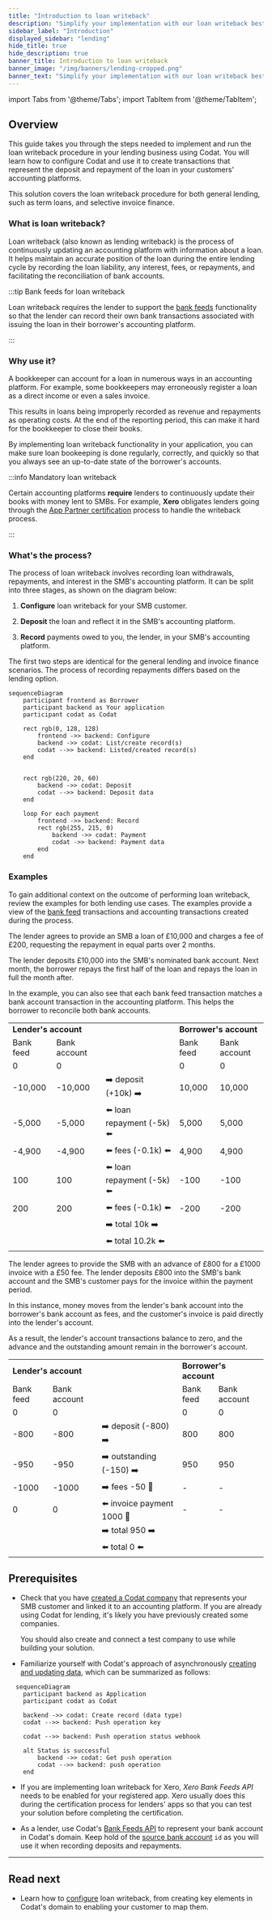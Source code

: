 ```yaml
---
title: "Introduction to loan writeback"
description: "Simplify your implementation with our loan writeback best practices guide and correctly account for a loan programmatically"
sidebar_label: "Introduction"
displayed_sidebar: "lending"
hide_title: true
hide_description: true
banner_title: Introduction to loan writeback
banner_image: "/img/banners/lending-cropped.png"
banner_text: "Simplify your implementation with our loan writeback best practices guide and correctly account for a loan programmatically"
---
```


import Tabs from '@theme/Tabs';
import TabItem from '@theme/TabItem';

## Overview

This guide takes you through the steps needed to implement and run the loan writeback procedure in your lending business using Codat. You will learn how to configure Codat and use it to create transactions that represent the deposit and repayment of the loan in your customers' accounting platforms. 

This solution covers the loan writeback procedure for both general lending, such as term loans, and selective invoice finance.

### What is loan writeback?

Loan writeback (also known as lending writeback) is the process of continuously updating an accounting platform with information about a loan. It helps maintain an accurate position of the loan during the entire lending cycle by recording the loan liability, any interest, fees, or repayments, and facilitating the reconciliation of bank accounts.

:::tip Bank feeds for loan writeback

Loan writeback requires the lender to support the [bank feeds](/bank-feeds/overview) functionality so that the lender can record their own bank transactions associated with issuing the loan in their borrower's accounting platform. 

:::

### Why use it?

A bookkeeper can account for a loan in numerous ways in an accounting platform. For example, some bookkeepers may erroneously register a loan as a direct income or even a sales invoice. 

This results in loans being improperly recorded as revenue and repayments as operating costs. At the end of the reporting period, this can make it hard for the bookkeeper to close their books. 

By implementing loan writeback functionality in your application, you can make sure loan bookeeping is done regularly, correctly, and quickly so that you always see an up-to-date state of the borrower's accounts.

:::info Mandatory loan writeback

Certain accounting platforms **require** lenders to continuously update their books with money lent to SMBs. For example, **Xero** obligates lenders going through the [App Partner certification](/integrations/accounting/xero/xero-app-partner-program) process to handle the writeback process. 

:::

### What's the process?

The process of loan writeback involves recording loan withdrawals, repayments, and interest in the SMB's accounting platform. It can be split into three stages, as shown on the diagram below: 

1. **Configure** loan writeback for your SMB customer.  

2. **Deposit** the loan and reflect it in the SMB's accounting platform.

3. **Record** payments owed to you, the lender, in your SMB's accounting platform. 

The first two steps are identical for the general lending and invoice finance scenarios. The process of recording repayments differs based on the lending option.

```mermaid
sequenceDiagram
    participant frontend as Borrower
    participant backend as Your application 
    participant codat as Codat
    
    rect rgb(0, 128, 128)
        frontend ->> backend: Configure
        backend ->> codat: List/create record(s)
        codat -->> backend: Listed/created record(s)
    end
    

    rect rgb(220, 20, 60)
        backend ->> codat: Deposit
        codat -->> backend: Deposit data
    end
    
    loop For each payment
        frontend ->> backend: Record
        rect rgb(255, 215, 0)
            backend ->> codat: Payment
            codat ->> backend: Payment data
        end
    end
```

### Examples

To gain additional context on the outcome of performing loan writeback, review the examples for both lending use cases. The examples provide a view of the [bank feed](/bank-feeds/overview) transactions and accounting transactions created during the process.

<Tabs>
<TabItem value="general-lending" label="General lending">

The lender agrees to provide an SMB a loan of £10,000 and charges a fee of £200, requesting the repayment in equal parts over 2 months. 

The lender deposits £10,000 into the SMB's nominated bank account. Next month, the borrower repays the first half of the loan and repays the loan in full the month after.

In the example, you can also see that each bank feed transaction matches a bank account transaction in the accounting platform. This helps the borrower to reconcile both bank accounts.

<table>
<tbody>
  <tr>
    <td colspan="2"><b>Lender's account</b></td>
    <td></td>
    <td colspan="2"><b>Borrower's account</b></td>
  </tr>
  <tr>
    <td>Bank feed</td>
    <td>Bank account</td>
    <td></td>
    <td>Bank feed</td>
    <td>Bank account</td>
  </tr>
  <tr>
    <td>0</td>
    <td>0</td>
    <td></td>
    <td>0</td>
    <td>0</td>
  </tr>
  <tr>
    <td>-10,000</td>
    <td>-10,000</td>
    <td style={{'text-align': 'center'}}>&#10145;&#65039; deposit (+10k) &#10145;&#65039;</td>
    <td>10,000</td>
    <td>10,000</td>
  </tr>
  <tr>
    <td>-5,000</td>
    <td>-5,000</td>
    <td style={{'text-align': 'center'}}>&#11013;&#65039; loan repayment (-5k) &#11013;&#65039;</td>
    <td>5,000</td>
    <td>5,000</td>
  </tr>
  <tr>
    <td>-4,900</td>
    <td>-4,900</td>
    <td style={{'text-align': 'center'}}>&#11013;&#65039; fees (-0.1k) &#11013;&#65039;</td>
    <td>4,900</td>
    <td>4,900</td>
  </tr>
  <tr>
    <td>100</td>
    <td>100</td>
    <td style={{'text-align': 'center'}}>&#11013;&#65039; loan repayment (-5k) &#11013;&#65039;</td>
    <td>-100</td>
    <td>-100</td>
  </tr>
  <tr>
    <td>200</td>
    <td>200</td>
    <td style={{'text-align': 'center'}}>&#11013;&#65039; fees (-0.1k) &#11013;&#65039;</td>
    <td>-200</td>
    <td>-200</td>
  </tr>
  <tr>
    <td></td>
    <td></td>
    <td style={{'text-align': 'center'}}>&#10145;&#65039; total 10k &#10145;&#65039;</td>
    <td></td>
    <td></td>
  </tr>
  <tr>
    <td></td>
    <td></td>
    <td style={{'text-align': 'center'}}>&#11013;&#65039; total 10.2k &#11013;&#65039;</td>
    <td></td>
    <td></td>
  </tr>
</tbody>
</table>

</TabItem>

<TabItem value="invoice-finance" label="Selective invoice finance">  

The lender agrees to provide the SMB with an advance of £800 for a £1000 invoice with a £50 fee. The lender deposits £800 into the SMB's bank account and the SMB's customer pays for the invoice within the payment period.

In this instance, money moves from the lender's bank account into the borrower's bank account as fees, and the customer's invoice is paid directly into the lender's account.

As a result, the lender's account transactions balance to zero, and the advance and the outstanding amount remain in the borrower's account.

<table>
<tbody>
  <tr>
    <td colspan="2"><b>Lender's account</b></td>
    <td></td>
    <td colspan="2"><b>Borrower's account</b></td>
  </tr>
  <tr>
    <td>Bank feed</td>
    <td>Bank account</td>
    <td></td>
    <td>Bank feed</td>
    <td>Bank account</td>
  </tr>
  <tr>
    <td>0</td>
    <td>0</td>
    <td></td>
    <td>0</td>
    <td>0</td>
  </tr>
  <tr>
    <td>-800</td>
    <td>-800</td>
    <td style={{'text-align': 'center'}}>&#10145;&#65039; deposit (-800) &#10145;&#65039;</td>
    <td>800</td>
    <td>800</td>
  </tr>
  <tr>
    <td>-950</td>
    <td>-950</td>
    <td style={{'text-align': 'center'}}>&#10145;&#65039; outstanding (-150) &#10145;&#65039;</td>
    <td>950</td>
    <td>950</td>
  </tr>
  <tr>
    <td>-1000</td>
    <td>-1000</td>
    <td style={{'text-align': 'center'}}>&#10145;&#65039; fees -50 &#128195;</td>
    <td>-</td>
    <td>-</td>
  </tr>
  <tr>
    <td>0</td>
    <td>0</td>
    <td style={{'text-align': 'center'}}>&#11013;&#65039; invoice payment 1000 &#128184;</td>
    <td>-</td>
    <td>-</td>
  </tr>
  <tr>
    <td></td>
    <td></td>
    <td style={{'text-align': 'center'}}>&#10145;&#65039; total 950 &#10145;&#65039;</td>
    <td></td>
    <td></td>
  </tr>
  <tr>
    <td></td>
    <td></td>
    <td style={{'text-align': 'center'}}>&#11013;&#65039; total 0 &#11013;&#65039;</td>
    <td></td>
    <td></td>
  </tr>
</tbody>
</table>

</TabItem>
</Tabs>

## Prerequisites

* Check that you have [created a Codat company](/configure/portal/companies#add-a-new-company) that represents your SMB customer and linked it to an accounting platform. If you are already using Codat for lending, it's likely you have previously created some companies. 

  You should also create and connect a test company to use while building your solution.

* Familiarize yourself with Codat's approach of asynchronously [creating and updating data](/using-the-api/push), which can be summarized as follows:

```mermaid
  sequenceDiagram
    participant backend as Application 
    participant codat as Codat
    
    backend ->> codat: Create record (data type)
    codat -->> backend: Push operation key

    codat -->> backend: Push operation status webhook

    alt Status is successful
        backend ->> codat: Get push operation
        codat -->> backend: push operation
    end
```

* If you are implementing loan writeback for Xero, *Xero Bank Feeds API* needs to be enabled for your registered app. Xero usually does this during the certification process for lenders' apps so that you can test your solution before completing the certification.

* As a lender, use Codat's [Bank Feeds API](/bank-feeds/overview) to represent your bank account in Codat's domain. Keep hold of the [source bank account](/bank-feeds-api#/operations/create-source-account) `id` as you will use it when recording deposits and repayments. 

---

## Read next

* Learn how to [configure](/lending/guides/loan-writeback/configure) loan writeback, from creating key elements in Codat's domain to enabling your customer to map them. 
